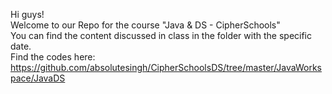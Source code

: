 Hi guys! \
Welcome to our Repo for the course "Java & DS - CipherSchools" \
You can find the content discussed in class in the folder with the specific date. \
Find the codes here: https://github.com/absolutesingh/CipherSchoolsDS/tree/master/JavaWorkspace/JavaDS